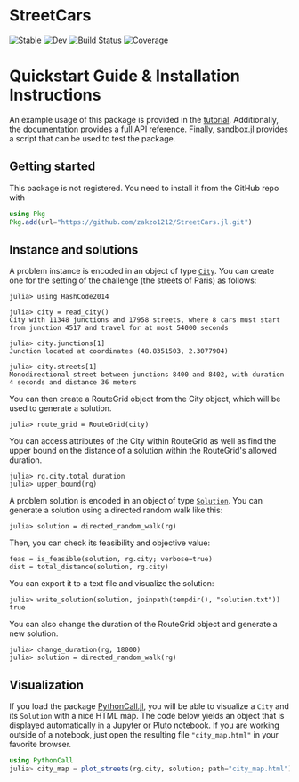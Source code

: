 # StreetCars

[![Stable](https://img.shields.io/badge/docs-stable-blue.svg)](https://zakzo1212.github.io/StreetCars.jl/stable/)
[![Dev](https://img.shields.io/badge/docs-dev-blue.svg)](https://zakzo1212.github.io/StreetCars.jl/dev/)
[![Build Status](https://github.com/zakzo1212/StreetCars.jl/actions/workflows/CI.yml/badge.svg?branch=main)](https://github.com/zakzo1212/StreetCars.jl/actions/workflows/CI.yml?query=branch%3Amain)
[![Coverage](https://codecov.io/gh/zakzo1212/StreetCars.jl/branch/main/graph/badge.svg)](https://codecov.io/gh/zakzo1212/StreetCars.jl)

# Quickstart Guide & Installation Instructions

An example usage of this package is provided in the [tutorial](https://zakzo1212.github.io/StreetCars.jl/dev/tutorial/). Additionally, the [documentation](https://zakzo1212.github.io/StreetCars.jl/dev/) provides a full API reference. Finally, sandbox.jl provides a script that can be used to test the package.

## Getting started

This package is not registered.
You need to install it from the GitHub repo with

```julia
using Pkg
Pkg.add(url="https://github.com/zakzo1212/StreetCars.jl.git")
```

## Instance and solutions

A problem instance is encoded in an object of type [`City`](@ref).
You can create one for the setting of the challenge (the streets of Paris) as follows:

```jldoctest tuto
julia> using HashCode2014

julia> city = read_city()
City with 11348 junctions and 17958 streets, where 8 cars must start from junction 4517 and travel for at most 54000 seconds

julia> city.junctions[1]
Junction located at coordinates (48.8351503, 2.3077904)

julia> city.streets[1]
Monodirectional street between junctions 8400 and 8402, with duration 4 seconds and distance 36 meters
```

You can then create a RouteGrid object from the City object, which will be used to generate a solution.

```jldoctest tuto
julia> route_grid = RouteGrid(city)
```

You can access attributes of the City within RouteGrid as well as find the upper bound on the distance of a solution within the RouteGrid's allowed duration.

```jldoctest tuto
julia> rg.city.total_duration
julia> upper_bound(rg)
```

A problem solution is encoded in an object of type [`Solution`](@ref).
You can generate a solution using a directed random walk like this:

```jldoctest tuto
julia> solution = directed_random_walk(rg)
```

Then, you can check its feasibility and objective value:

```jldoctest tuto
feas = is_feasible(solution, rg.city; verbose=true)
dist = total_distance(solution, rg.city)
```

You can export it to a text file and visualize the solution:

```jldoctest tuto
julia> write_solution(solution, joinpath(tempdir(), "solution.txt"))
true
```

You can also change the duration of the RouteGrid object and generate a new solution.

```jldoctest tuto
julia> change_duration(rg, 18000)
julia> solution = directed_random_walk(rg)
```

## Visualization

If you load the package [PythonCall.jl](https://github.com/JuliaPy/PythonCall.jl), you will be able to visualize a `City` and its `Solution` with a nice HTML map.
The code below yields an object that is displayed automatically in a Jupyter or Pluto notebook.
If you are working outside of a notebook, just open the resulting file `"city_map.html"` in your favorite browser.

```julia
using PythonCall
julia> city_map = plot_streets(rg.city, solution; path="city_map.html")
```

